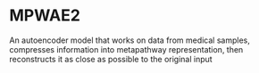 # MPWAE2
 An autoencoder model that works on data from medical samples, compresses information into metapathway representation, then reconstructs it as close as possible to the original input
